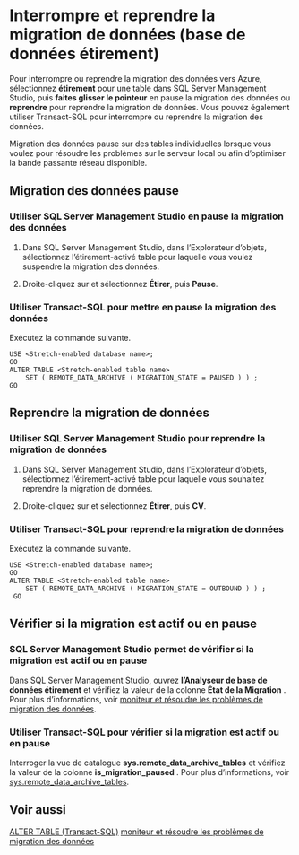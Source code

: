 <properties
    pageTitle="Interrompre et reprendre la migration de données (base de données étirement) | Microsoft Azure"
    description="Découvrez comment interrompre ou reprendre la migration des données vers Azure."
    services="sql-server-stretch-database"
    documentationCenter=""
    authors="douglaslMS"
    manager="jhubbard"
    editor=""/>

<tags
    ms.service="sql-server-stretch-database"
    ms.workload="data-management"
    ms.tgt_pltfrm="na"
    ms.devlang="na"
    ms.topic="article"
    ms.date="06/14/2016"
    ms.author="douglasl"/>

# <a name="pause-and-resume-data-migration-stretch-database"></a>Interrompre et reprendre la migration de données (base de données étirement)

Pour interrompre ou reprendre la migration des données vers Azure, sélectionnez **étirement** pour une table dans SQL Server Management Studio, puis **faites glisser le pointeur** en pause la migration des données ou **reprendre** pour reprendre la migration de données. Vous pouvez également utiliser Transact\-SQL pour interrompre ou reprendre la migration des données.

Migration des données pause sur des tables individuelles lorsque vous voulez pour résoudre les problèmes sur le serveur local ou afin d’optimiser la bande passante réseau disponible.

## <a name="pause-data-migration"></a>Migration des données pause

### <a name="use-sql-server-management-studio-to-pause-data-migration"></a>Utiliser SQL Server Management Studio en pause la migration des données

1.  Dans SQL Server Management Studio, dans l’Explorateur d’objets, sélectionnez l’étirement\-activé table pour laquelle vous voulez suspendre la migration des données.

2.  Droite\-cliquez sur et sélectionnez **Étirer**, puis **Pause**.

### <a name="use-transact-sql-to-pause-data-migration"></a>Utiliser Transact\-SQL pour mettre en pause la migration des données
Exécutez la commande suivante.

```tsql
USE <Stretch-enabled database name>;
GO
ALTER TABLE <Stretch-enabled table name>  
    SET ( REMOTE_DATA_ARCHIVE ( MIGRATION_STATE = PAUSED ) ) ;  
GO
```

## <a name="resume-data-migration"></a>Reprendre la migration de données

### <a name="use-sql-server-management-studio-to-resume-data-migration"></a>Utiliser SQL Server Management Studio pour reprendre la migration de données

1.  Dans SQL Server Management Studio, dans l’Explorateur d’objets, sélectionnez l’étirement\-activé table pour laquelle vous souhaitez reprendre la migration de données.

2.  Droite\-cliquez sur et sélectionnez **Étirer**, puis **CV**.

### <a name="use-transact-sql-to-resume-data-migration"></a>Utiliser Transact\-SQL pour reprendre la migration de données
Exécutez la commande suivante.

```tsql
USE <Stretch-enabled database name>;
GO
ALTER TABLE <Stretch-enabled table name>   
    SET ( REMOTE_DATA_ARCHIVE ( MIGRATION_STATE = OUTBOUND ) ) ;  
 GO
```

## <a name="check-whether-migration-is-active-or-paused"></a>Vérifier si la migration est actif ou en pause

### <a name="use-sql-server-management-studio-to-check-whether-migration-is-active-or-paused"></a>SQL Server Management Studio permet de vérifier si la migration est actif ou en pause
Dans SQL Server Management Studio, ouvrez **l’Analyseur de base de données étirement** et vérifiez la valeur de la colonne **État de la Migration** . Pour plus d’informations, voir [moniteur et résoudre les problèmes de migration des données](sql-server-stretch-database-monitor.md).

### <a name="use-transact-sql-to-check-whether-migration-is-active-or-paused"></a>Utiliser Transact-SQL pour vérifier si la migration est actif ou en pause
Interroger la vue de catalogue **sys.remote_data_archive_tables** et vérifiez la valeur de la colonne **is_migration_paused** . Pour plus d’informations, voir [sys.remote_data_archive_tables](https://msdn.microsoft.com/library/dn935003.aspx).

## <a name="see-also"></a>Voir aussi

[ALTER TABLE (Transact-SQL)](https://msdn.microsoft.com/library/ms190273.aspx)
[moniteur et résoudre les problèmes de migration des données](sql-server-stretch-database-monitor.md)
